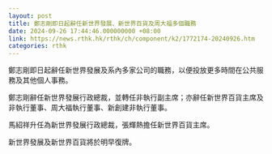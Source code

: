 ```yaml
---
layout: post
title: 鄭志剛即日起辭任新世界發展、新世界百貨及周大福多個職務
date: 2024-09-26 17:44:46.000000000 +08:00
link: https://news.rthk.hk/rthk/ch/component/k2/1772174-20240926.htm
categories: rthk
---
```


鄭志剛即日起辭任新世界發展及系內多家公司的職務，以便投放更多時間在公共服務及其他個人事務。

鄭志剛辭任新世界發展行政總裁，並轉任非執行副主席；亦辭任新世界百貨主席及非執行董事、周大福執行董事、新創建非執行董事。

馬紹祥升任為新世界發展行政總裁，張輝熱擔任新世界百貨主席。

新世界發展及新世界百貨將於明早復牌。
